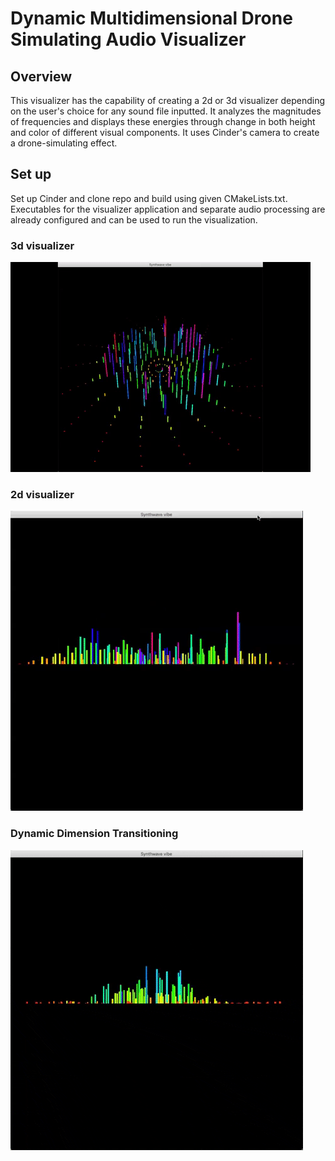 # Dynamic Multidimensional Drone Simulating Audio Visualizer

## Overview
This visualizer has the capability of creating a 2d or 3d visualizer depending on the user's choice for any sound file inputted. 
It analyzes the magnitudes of frequencies and displays these energies through change in both height and color of different visual components. It uses Cinder's camera to create a drone-simulating effect.

## Set up
Set up Cinder and clone repo and build using given CMakeLists.txt. Executables for the visualizer application and separate audio processing are already configured and can be used to run the visualization.

### 3d visualizer
![](audio_vis_3d.gif)

### 2d visualizer
![](audio_vis_2d.gif)

### Dynamic Dimension Transitioning
![](audio_vis_dynamic.gif)




